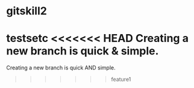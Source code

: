 # gitskill2
testsetc
<<<<<<< HEAD
Creating a new branch is quick & simple.
=======
Creating a new branch is quick AND simple.
>>>>>>> feature1
